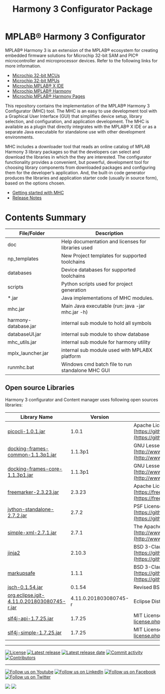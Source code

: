 ﻿---
title: Harmony 3 Configurator Package
nav_order: 1
has_children: true
---

# MPLAB® Harmony 3 Configurator

MPLAB® Harmony 3 is an extension of the MPLAB® ecosystem for creating
embedded firmware solutions for Microchip 32-bit SAM and PIC® microcontroller
and microprocessor devices.  Refer to the following links for more information.

- [Microchip 32-bit MCUs](https://www.microchip.com/design-centers/32-bit)
- [Microchip 32-bit MPUs](https://www.microchip.com/design-centers/32-bit-mpus)
- [Microchip MPLAB® X IDE](https://www.microchip.com/mplab/mplab-x-ide)
- [Microchip MPLAB® Harmony](https://www.microchip.com/mplab/mplab-harmony)
- [Microchip MPLAB® Harmony Pages](https://microchip-mplab-harmony.github.io/)

This repository contains the implementation of the MPLAB® Harmony 3 Configurator
(MHC) tool. The MHC is an easy to use development tool with a Graphical User
Interface (GUI) that simplifies device setup, library selection, and
configuration, and application development. The MHC is available as a plugin
that directly integrates with the MPLAB® X IDE or as a separate Java executable
for standalone use with other development environments.

MHC includes a downloader tool that reads an online catalog of MPLAB
Harmony 3 library packages so that the developers can select and download the
libraries in which the they are interested. The configurator functionality
provides a convenient, but powerful, development tool for choosing library
components from downloaded packages and configuring them for the developer’s
application. And, the built-in code generator produces the libraries and
application starter code (usually in source form), based on the options chosen.

- [Getting started with MHC](doc/readme.md)
- [Release Notes](release_notes.md)

# Contents Summary

| File/Folder           | Description                                               |
|-----------------------|-----------------------------------------------------------|
| doc                   | Help documentation and licenses for libraries used        |
| np_templates          | New Project templates for supported toolchains            |
| databases             | Device databases for supported toolchains                 |
| scripts               | Python scripts used for project generation                |
| *.jar                 | Java implementations of MHC modules.                      |
| mhc.jar               | Main Java executable (run: java -jar mhc.jar -h)          |
| harmony-database.jar  | internal sub module to hold all symbols                   |
| databaseUI.jar        | internal sub module to show database                      |
| mhc_utils.jar         | internal sub module for harmony utility                   |
| mplx_launcher.jar     | internal sub module used with MPLABX platform             |
| runmhc.bat            | Windows cmd batch file to run standalone MHC GUI          |

## Open source Libraries

Harmony 3 configurator and Content manager uses following open sources libraries:

| Library Name                                  | Version                    | License                                                                                               |
|-----------------------------------------------|---------------------------|-------------------------------------------------------------------------------------------------------|
| [picocli-1.0.1.jar](https://mvnrepository.com/artifact/info.picocli/picocli/1.0.1)                                   | 1.0.1               | Apache License 2.0 [https://github.com/remkop/picocli/blob/v1.0.1/LICENSE](https://github.com/remkop/picocli/blob/v1.0.1/LICENSE)                              |
| [docking-frames-common-1.1.3p1.jar](http://www.docking-frames.org/dockingFrames_v1.1.3/df_1.1.3p1.zip)                     | 1.1.3p1             | GNU Lesser General Public License, version 2.1 [http://www.gnu.org/licenses/old-licenses/lgpl-2.1.html](http://www.gnu.org/licenses/old-licenses/lgpl-2.1.html) |
| [docking-frames-core-1.1.3p1.jar](http://www.docking-frames.org/dockingFrames_v1.1.3/df_1.1.3p1.zip)                       | 1.1.3p1             | GNU Lesser General Public License, version 2.1 [http://www.gnu.org/licenses/old-licenses/lgpl-2.1.html](http://www.gnu.org/licenses/old-licenses/lgpl-2.1.html) |
| [freemarker-2.3.23.jar](https://mvnrepository.com/artifact/org.freemarker/freemarker/2.3.23)                                | 2.3.23              | Apache License Version 2.0 [https://freemarker.apache.org/docs/app_license.html](https://freemarker.apache.org/docs/app_license.html)                        |
| [jython-standalone-2.7.2.jar](https://mvnrepository.com/artifact/org.python/jython-standalone/2.7.2)                                    | 2.7.2               | PSF License v2 [https://github.com/jythontools/jython/blob/master/LICENSE.txt](https://github.com/jythontools/jython/blob/master/LICENSE.txt)                          |
| [simple-xml-2.7.1.jar](https://mvnrepository.com/artifact/org.simpleframework/simple-xml/2.7.1)                          | 2.7.1               | The Apache Software License, Version 2.0 [http://www.apache.org/licenses/LICENSE-2.0.txt](http://www.apache.org/licenses/LICENSE-2.0.txt)               |
| [jinja2](https://pypi.org/project/Jinja2/)                                        | 2.10.3              | BSD 3-Clause "New" or "Revised" License [https://github.com/pallets/jinja/blob/master/LICENSE.rst](https://github.com/pallets/jinja/blob/master/LICENSE.rst)      |
| [markupsafe](https://pypi.org/project/MarkupSafe/)                                    | 1.1.1               | BSD 3-Clause "New" or "Revised" License [https://github.com/pallets/markupsafe/blob/master/LICENSE.rst](https://github.com/pallets/markupsafe/blob/master/LICENSE.rst) |
| [jsch-0.1.54.jar](https://mvnrepository.com/artifact/com.jcraft/jsch/0.1.54)								| 0.1.54              | Revised BSD http://www.jcraft.com/jsch/LICENSE.txt                                        |
| [org.eclipse.jgit-4.11.0.201803080745-r.jar](https://mvnrepository.com/artifact/org.eclipse.jgit/org.eclipse.jgit/4.11.0.201803080745-r)   	| 4.11.0.201803080745-r | Eclipse Distribution License (New BSD License)                                            |
| [slf4j-api-1.7.25.jar](https://mvnrepository.com/artifact/org.slf4j/slf4j-api/1.7.2)                         	| 1.7.25              | MIT License http://www.opensource.org/licenses/mit-license.php                            |
| [slf4j-simple-1.7.25.jar](https://mvnrepository.com/artifact/org.slf4j/slf4j-simple/1.7.25)                      	| 1.7.25              | MIT License http://www.opensource.org/licenses/mit-license.php                            |
____

[![License](https://img.shields.io/badge/license-Harmony%20license-orange.svg)](https://github.com/Microchip-MPLAB-Harmony/mhc/blob/master/mplab_harmony_license.md)
[![Latest release](https://img.shields.io/github/release/Microchip-MPLAB-Harmony/mhc.svg)](https://github.com/Microchip-MPLAB-Harmony/mhc/releases/latest)
[![Latest release date](https://img.shields.io/github/release-date/Microchip-MPLAB-Harmony/mhc.svg)](https://github.com/Microchip-MPLAB-Harmony/mhc/releases/latest)
[![Commit activity](https://img.shields.io/github/commit-activity/y/Microchip-MPLAB-Harmony/mhc.svg)](https://github.com/Microchip-MPLAB-Harmony/mhc/graphs/commit-activity)
[![Contributors](https://img.shields.io/github/contributors-anon/Microchip-MPLAB-Harmony/mhc.svg)]()
____

[![Follow us on Youtube](https://img.shields.io/badge/Youtube-Follow%20us%20on%20Youtube-red.svg)](https://www.youtube.com/user/MicrochipTechnology)
[![Follow us on LinkedIn](https://img.shields.io/badge/LinkedIn-Follow%20us%20on%20LinkedIn-blue.svg)](https://www.linkedin.com/company/microchip-technology)
[![Follow us on Facebook](https://img.shields.io/badge/Facebook-Follow%20us%20on%20Facebook-blue.svg)](https://www.facebook.com/microchiptechnology/)
[![Follow us on Twitter](https://img.shields.io/twitter/follow/MicrochipTech.svg?style=social)](https://twitter.com/MicrochipTech)

[![](https://img.shields.io/github/stars/Microchip-MPLAB-Harmony/mhc.svg?style=social)]()
[![](https://img.shields.io/github/watchers/Microchip-MPLAB-Harmony/mhc.svg?style=social)]()
